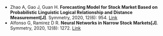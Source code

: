 * Zhao A, Gao J, Guan H. <b>Forecasting Model for Stock Market Based on Probabilistic Linguistic Logical Relationship and Distance Measurement[J]</b>. Symmetry, 2020, 12(6): 954. [Link](https://www.mdpi.com/734450)
* Alfonso G, Ramirez D R. <b>Neural Networks in Narrow Stock Markets[J]</b>. Symmetry, 2020, 12(8): 1272. [Link](https://www.mdpi.com/2073-8994/12/8/1272)
